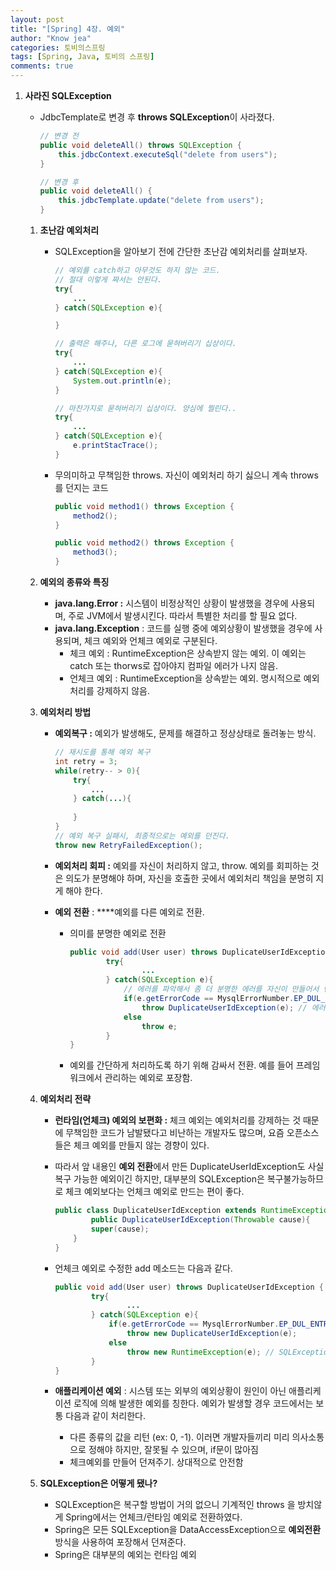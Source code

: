```yaml
---
layout: post
title: "[Spring] 4장. 예외"
author: "Know jea"
categories: 토비의스프링
tags: [Spring, Java, 토비의 스프링]
comments: true
---
```


1. **사라진 SQLException**
    - JdbcTemplate로 변경 후 **throws SQLException**이 사라졌다.

        ```java
        // 변경 전
        public void deleteAll() throws SQLException {
        	this.jdbcContext.executeSql("delete from users");	
        }

        // 변경 후
        public void deleteAll() {
        	this.jdbcTemplate.update("delete from users");	
        }
        ```

    1. **초난감 예외처리**
        - SQLException을 알아보기 전에 간단한 초난감 예외처리를 살펴보자.

            ```java
            // 예외를 catch하고 아무것도 하지 않는 코드. 
            // 절대 이렇게 짜서는 안된다.
            try{
            	...
            } catch(SQLException e){

            }

            // 출력은 해주나, 다른 로그에 묻혀버리기 십상이다.
            try{
            	...
            } catch(SQLException e){
            	System.out.println(e);
            }

            // 마찬가지로 묻혀버리기 십상이다. 양심에 찔린다..
            try{
            	...
            } catch(SQLException e){
            	e.printStacTrace();
            }
            ```

        - 무의미하고 무책임한 throws. 자신이 예외처리 하기 싫으니 계속 throws를 던지는 코드

            ```java
            public void method1() throws Exception {
            	method2();
            }

            public void method2() throws Exception {
            	method3();
            }
            ```

    2. **예외의 종류와 특징**
        - **java.lang.Error :** 시스템이 비정상적인 상황이 발생했을 경우에 사용되며, 주로 JVM에서 발생시킨다. 따라서 특별한 처리를 할 필요 없다.
        - **java.lang.Exception** : 코드를 실행 중에 예외상황이 발생했을 경우에 사용되며, 체크 예외와 언체크 예외로 구분된다.
            - 체크 예외 : RuntimeException은 상속받지 않는 예외. 이 예외는 catch 또는 thorws로 잡아야지 컴파일 에러가 나지 않음.
            - 언체크 예외 : RuntimeException을 상속받는 예외. 명시적으로 예외처리를 강제하지 않음.
    3. **예외처리 방법**
        - **예외복구 :** 예외가 발생해도, 문제를 해결하고 정상상태로 돌려놓는 방식.

            ```java
            // 재시도를 통해 예외 복구
            int retry = 3;
            while(retry-- > 0){
            	try{
            		...
            	} catch(...){
            		
            	}
            }
            // 예외 복구 실패시, 최종적으로는 예외를 던진다.
            throw new RetryFailedException();
            ```

        - **예외처리 회피 :** 예외를 자신이 처리하지 않고, throw. 예외를 회피하는 것은 의도가 분명해야 하며, 자신을 호출한 곳에서 예외처리 책임을 분명히 지게 해야 한다.
        - **예외 전환** :  ****예외를 다른 예외로 전환.
            - 의미를 분명한 예외로 전환

                ```java
                public void add(User user) throws DuplicateUserIdException, SQLException {
                		try{
                				...
                		} catch(SQLException e){
                			// 에러를 파악해서 좀 더 분명한 에러를 자신이 만들어서 던짐
                			if(e.getErrorCode == MysqlErrorNumber.EP_DUL_ENTRY)
                				throw DuplicateUserIdException(e); // 에러의 근본 원인도 알려주기 위해 이전 예외를 포함시킴.
                			else
                				throw e;
                		}
                }
                ```

            - 예외를 간단하게 처리하도록 하기 위해 감싸서 전환. 예를 들어 프레임워크에서 관리하는 예외로 포장함.
    4. **예외처리 전략**
        - **런타임(언체크) 예외의 보편화 :** 체크 예외는 예외처리를 강제하는 것 때문에 무책임한 코드가 남발됐다고 비난하는 개발자도 많으며, 요즘 오픈소스들은 체크 예외를 만들지 않는 경향이 있다.
        - 따라서 앞 내용인 **예외 전환**에서 만든 DuplicateUserIdException도 사실 복구 가능한 예외이긴 하지만, 대부분의 SQLException은 복구불가능하므로 체크 예외보다는 언체크 예외로 만드는 편이 좋다.

            ```java
            public class DuplicateUserIdException extends RuntimeException {
            		public DuplicateUserIdException(Throwable cause){
            		super(cause);
            	}
            }
            ```

        - 언체크 예외로 수정한 add 메소드는 다음과 같다.

            ```java
            public void add(User user) throws DuplicateUserIdException {
            		try{
            				...
            		} catch(SQLException e){
            			if(e.getErrorCode == MysqlErrorNumber.EP_DUL_ENTRY)
            				throw new DuplicateUserIdException(e);
            			else
            				throw new RuntimeException(e); // SQLException도 런타임으로 포장
            		}
            }
            ```

        - **애플리케이션 예외** : 시스템 또는 외부의 예외상황이 원인이 아닌 애플리케이션 로직에 의해 발생한 예외를 칭한다. 예외가 발생할 경우 코드에서는 보통 다음과 같이 처리한다.
            - 다른 종류의 값을 리턴 (ex: 0, -1). 이러면 개발자들끼리 미리 의사소통으로 정해야 하지만, 잘못될 수 있으며, if문이 많아짐
            - 체크예외를 만들어 던져주기. 상대적으로 안전함
    5. **SQLException은 어떻게 됐나?**
        - SQLException은 복구할 방법이 거의 없으니 기계적인 throws 을 방치않게 Spring에서는 언체크/런타임 예외로 전환하였다.
        - Spring은 모든 SQLException을 DataAccessException으로 **예외전환** 방식을 사용하여 포장해서 던져준다.
        - Spring은 대부분의 예외는 런타임 예외